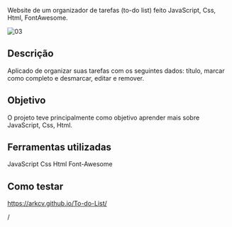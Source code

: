 Website de um organizador de tarefas (to-do list) feito  JavaScript, Css, Html, FontAwesome.

![03](https://user-images.githubusercontent.com/104932386/215184648-26399897-3869-42eb-943a-cb443c87740c.png)

## Descrição

Aplicado de organizar suas tarefas com os seguintes dados: título, marcar como completo e desmarcar, editar e remover.

## Objetivo
O projeto teve principalmente como objetivo aprender mais sobre JavaScript, Css, Html.

## Ferramentas utilizadas
 JavaScript
 Css
 Html
 Font-Awesome
 
## Como testar
https://arkcv.github.io/To-do-List/

/